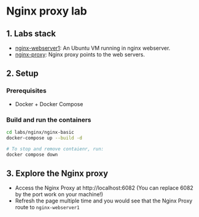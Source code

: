 # Nginx proxy lab

## 1. Labs stack

- [nginx-webserver1](https://nginx.org/): An Ubuntu VM running in nginx webserver.
- [nginx-proxy](https://nginx.org/): Nginx proxy points to the web servers.

## 2. Setup

### Prerequisites

- Docker + Docker Compose

### Build and run the containers

```bash
cd labs/nginx/nginx-basic
docker-compose up --build -d

# To stop and remove contaienr, run:
docker compose down
```

## 3. Explore the Nginx proxy

- Access the Nginx Proxy at http://localhost:6082 (You can replace 6082 by the port work on your machine!)
- Refresh the page multiple time and you would see that the Nginx Proxy route to `nginx-webserver1`
